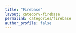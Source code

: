 ```yaml
---
title: "Firebase"
layout: category-firebase
permalink: categories/firebase
author_profile: false
---
```

